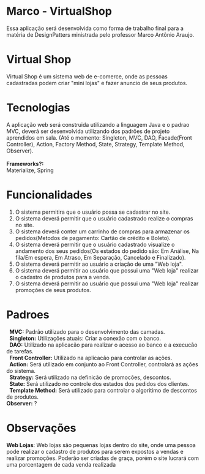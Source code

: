 # Marco - VirtualShop
Essa aplicação será desenvolvida como forma de trabalho final para a matéria de DesignPatters ministrada pelo professor Marco Antônio Araujo.

# Virtual Shop
Virtual Shop é um sistema web de e-comerce, onde as pessoas cadastradas podem criar "mini lojas" e fazer anuncio de seus produtos.

# Tecnologias
A aplicação web será construida utilizando a linguagem Java e o padrao MVC, deverá ser desenvolvida utilizando dos padrões de projeto aprendidos em sala.
(Até o momento: Singleton, MVC, DAO, Facade(Front Controller), Action, Factory Method, State, Strategy, Template Method, Observer).
<br />
<br />
<b>Frameworks?:</b><br />
   Materialize, Spring
   
# Funcionalidades
  1. O sistema permitira que o usuário possa se cadastrar no site.
  2. O sistema deverá permitir que o usuário cadastrado realize o compras no site.
  3. O sistema deverá conter um carrinho de compras para armazenar os pedidos(Metodos de pagamento: Cartão de crédito e Boleto).
  4. O sistema deverá permitir que o usuário cadastrado visualize o andamento dos seus pedidos(Os estados do pedido são: Em Análise, Na fila/Em espera, Em  Atraso, Em Separação, Cancelado e Finalizado).
  5. O sistema deverá permitir ao usuário a criação de uma "Web loja".
  6. O sistema deverá permitir ao usuário que possui uma "Web loja" realizar o cadastro de produtos para a venda.
  7. O sistema deverá permitir ao usuário que possui uma "Web loja" realizar promoções de seus produtos.

# Padroes
   <b>MVC:</b> Padrão utilizado para o desenvolvimento das camadas.
<br />
   <b>Singleton:</b> Utilizações atuais: Criar a conexão com o banco.
<br />
   <b>DAO:</b> Utilizado na aplicacão para realizar o acesso ao banco e a execucão de tarefas.
<br />
   <b>Front Controller:</b> Utilizado na aplicacão para controlar as ações.
<br />
   <b>Action:</b> Será utilizado em conjunto ao Front Controller, controlará as ações do sistema.
<br />
   <b>Strategy:</b> Será utilizado na definicão de promocões, descontos.
<br />
   <b>State:</b> Será utilizado no controle dos estados dos pedidos dos clientes.
<br />
   <b>Template Method:</b> Será utilizado para controlar o algoritimo de descontos de produtos.
<br />
   <b>Observer:</b> ?
<br />

# Observações
   <b>Web Lojas</b>: Web lojas são pequenas lojas dentro do site, onde uma pessoa pode realizar o cadastro de produtos para serem expostos a vendas e realizar promoções. Poderão ser criadas de graça, porém o site lucrará com uma porcentagem de cada venda realizada


